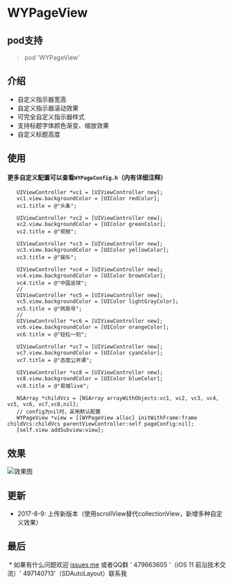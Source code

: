 # WYPageView

## pod支持
> pod 'WYPageView'
## 介绍
 * 自定义指示器宽高
 * 自定义指示器滚动效果
 * 可完全自定义指示器样式
 * 支持标题字体颜色渐变、缩放效果
 * 自定义标题高度

## 使用
#### 更多自定义配置可以查看`WYPageConfig.h`（内有详细注释）
 ```
    UIViewController *vc1 = [UIViewController new];
    vc1.view.backgroundColor = [UIColor redColor];
    vc1.title = @"头条";
    
    UIViewController *vc2 = [UIViewController new];
    vc2.view.backgroundColor = [UIColor greenColor];
    vc2.title = @"视频";
    
    UIViewController *vc3 = [UIViewController new];
    vc3.view.backgroundColor = [UIColor yellowColor];
    vc3.title = @"娱乐";
    
    UIViewController *vc4 = [UIViewController new];
    vc4.view.backgroundColor = [UIColor brownColor];
    vc4.title = @"中国足球";
    //
    UIViewController *vc5 = [UIViewController new];
    vc5.view.backgroundColor = [UIColor lightGrayColor];
    vc5.title = @"网易号";
    //
    UIViewController *vc6 = [UIViewController new];
    vc6.view.backgroundColor = [UIColor orangeColor];
    vc6.title = @"轻松一刻";
    
    UIViewController *vc7 = [UIViewController new];
    vc7.view.backgroundColor = [UIColor cyanColor];
    vc7.title = @"态度公开课";
    
    UIViewController *vc8 = [UIViewController new];
    vc8.view.backgroundColor = [UIColor blueColor];
    vc8.title = @"易城live";
    
    NSArray *childVcs = [NSArray arrayWithObjects:vc1, vc2, vc3, vc4, vc5, vc6, vc7,vc8,nil];
    // config为nil时，采用默认配置
    WYPageView *view = [[WYPageView alloc] initWithFrame:frame childVcs:childVcs parentViewController:self pageConfig:nil];
    [self.view addSubview:view];
 ```
 
 ## 效果
 
![效果图](https://github.com/lwy121810/WYPageView/blob/master/Image/效果图.gif)

 ## 更新
  * 2017-8-9: 上传新版本（使用scrollView替代collectionView，新增多种自定义效果）
  
 ## 最后
  * 如果有什么问题欢迎 [issues me](https://github.com/lwy121810/WYPageView/issues) 或者QQ群 ' 479663605 '（iOS 11 前沿技术交流）' 497140713'（SDAutoLayout）联系我
